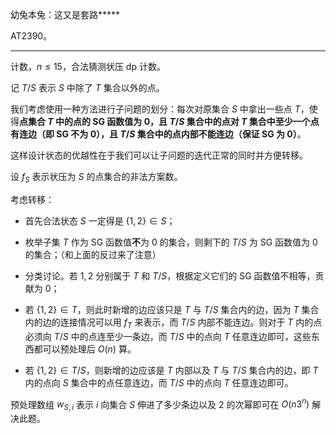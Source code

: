 幼兔本兔：这又是套路*****

AT2390。

------------------------------------

计数，$n \leq 15$，合法猜测状压 dp 计数。

记 $T / S$ 表示 $S$ 中除了 $T$ 集合以外的点。

我们考虑使用一种方法进行子问题的划分：每次对原集合 $S$ 中拿出一些点 $T$，使得**点集合 $T$ 中的点的 SG 函数值为 $0$，且 $T/S$ 集合中的点对 $T$ 集合中至少一个点有连边（即 SG 不为 $0$），且 $T / S$ 集合中的点内部不能连边（保证 SG 为 $0$）**。

这样设计状态的优越性在于我们可以让子问题的迭代正常的同时并方便转移。

设 $f_S$ 表示状压为 $S$ 的点集合的非法方案数。 

考虑转移：

- 首先合法状态 $S$ 一定得是 $\{1,2\} \in S$；

- 枚举子集 $T$ 作为 SG 函数值**不**为 $0$ 的集合，则剩下的 $T / S$ 为 SG 函数值为 $0$ 的集合；（和上面的反过来了注意）

- 分类讨论。若 $1,2$ 分别属于 $T$ 和 $T / S$，根据定义它们的 SG 函数值不相等，贡献为 $0$；

- 若 $\{1,2\} \in T$，则此时新增的边应该只是 $T$ 与 $T / S$ 集合内的边，因为 $T$ 集合内的边的连接情况可以用 $f_T$ 来表示，而 $T / S$ 内部不能连边。则对于 $T$ 内的点必须向 $T / S$ 中的点连至少一条边，而 $T / S$ 中的点向 $T$ 任意连边即可，这些东西都可以预处理后 $O(n)$ 算。

- 若 $\{1,2\} \in T / S$，则新增的边应该是 $T$ 内部以及 $T$ 与 $T / S$ 集合内的边，即 $T$ 内的点向 $S$ 集合中的点任意连边，而 $T/S$ 中的点向 $T$ 任意连边即可。

预处理数组 $w_{S,i}$ 表示 $i$ 向集合 $S$ 伸进了多少条边以及 $2$ 的次幂即可在 $O(n 3 ^ n)$ 解决此题。

